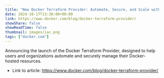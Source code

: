 ```yaml
---
title: "New Docker Terraform Provider: Automate, Secure, and Scale with Ease"
date: 2024-10-17T13:30:00+00:00
link: https://www.docker.com/blog/docker-terraform-provider/
showShare: false
showReadTime: false
thumbnail: images/iac.png
tags: ["docker.com"]
---
```

Announcing the launch of the Docker Terraform Provider, designed to help users and organizations automate and securely manage their Docker-hosted resources.

- Link to article: https://www.docker.com/blog/docker-terraform-provider/